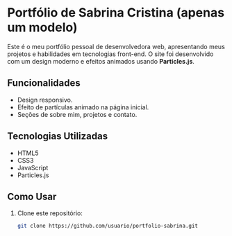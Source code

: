 # Portfólio de Sabrina Cristina (apenas um modelo)

Este é o meu portfólio pessoal de desenvolvedora web, apresentando meus projetos e habilidades em tecnologias front-end. O site foi desenvolvido com um design moderno e efeitos animados usando **Particles.js**.

## Funcionalidades

- Design responsivo.
- Efeito de partículas animado na página inicial.
- Seções de sobre mim, projetos e contato.

## Tecnologias Utilizadas

- HTML5
- CSS3
- JavaScript
- Particles.js

## Como Usar

1. Clone este repositório:
   ```bash
   git clone https://github.com/usuario/portfolio-sabrina.git
